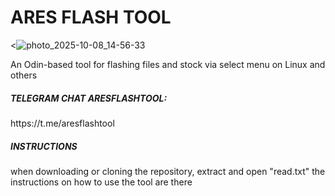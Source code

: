 # ARES FLASH TOOL
<![photo_2025-10-08_14-56-33](https://github.com/user-attachments/assets/1539e7af-611a-4c4e-8b9e-f82b6cc67287)

An Odin-based tool for flashing files and stock via select menu on Linux
and others
<h5>TELEGRAM CHAT ARESFLASHTOOL:</h5>
https://t.me/aresflashtool

<h5>INSTRUCTIONS</h5>
<p>
  when downloading or cloning the repository, extract and open "read.txt" the instructions on how to use the tool are there
</p>
